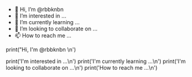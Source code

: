 - 👋 Hi, I’m @rbbknbn
- 👀 I’m interested in ...
- 🌱 I’m currently learning ...
- 💞️ I’m looking to collaborate on ...
- 📫 How to reach me ...

<!---
rbbknbn/rbbknbn is a ✨ special ✨ repository because its `README.md` (this file) appears on your GitHub profile.
You can click the Preview link to take a look at your changes.
--->print("Hi, I'm @rbbknbn \n')
print('I'm interested in ...\n')
print('I'm currently learning ...\n')
print('I'm looking to collaborate on  ...\n')
print('How to reach me ...\n')





